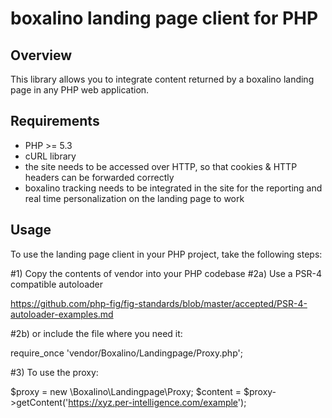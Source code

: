 boxalino landing page client for PHP
====================================

Overview
--------

This library allows you to integrate content returned by a boxalino landing page
in any PHP web application.

Requirements
------------

* PHP >= 5.3
* cURL library
* the site needs to be accessed over HTTP, so that cookies & HTTP headers can be
  forwarded correctly
* boxalino tracking needs to be integrated in the site for the reporting and
  real time personalization on the landing page to work

Usage
-----

To use the landing page client in your PHP project, take the following steps:

#1) Copy the contents of vendor into your PHP codebase
#2a) Use a PSR-4 compatible autoloader

https://github.com/php-fig/fig-standards/blob/master/accepted/PSR-4-autoloader-examples.md

#2b) or include the file where you need it:

require_once 'vendor/Boxalino/Landingpage/Proxy.php';

#3) To use the proxy:

$proxy = new \Boxalino\Landingpage\Proxy;
$content = $proxy->getContent('https://xyz.per-intelligence.com/example');
